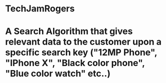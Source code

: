 # TechJamRogers
# A Search Algorithm that gives relevant data to the customer upon a specific search key ("12MP Phone", "IPhone X", "Black color phone", "Blue color watch" etc..)
